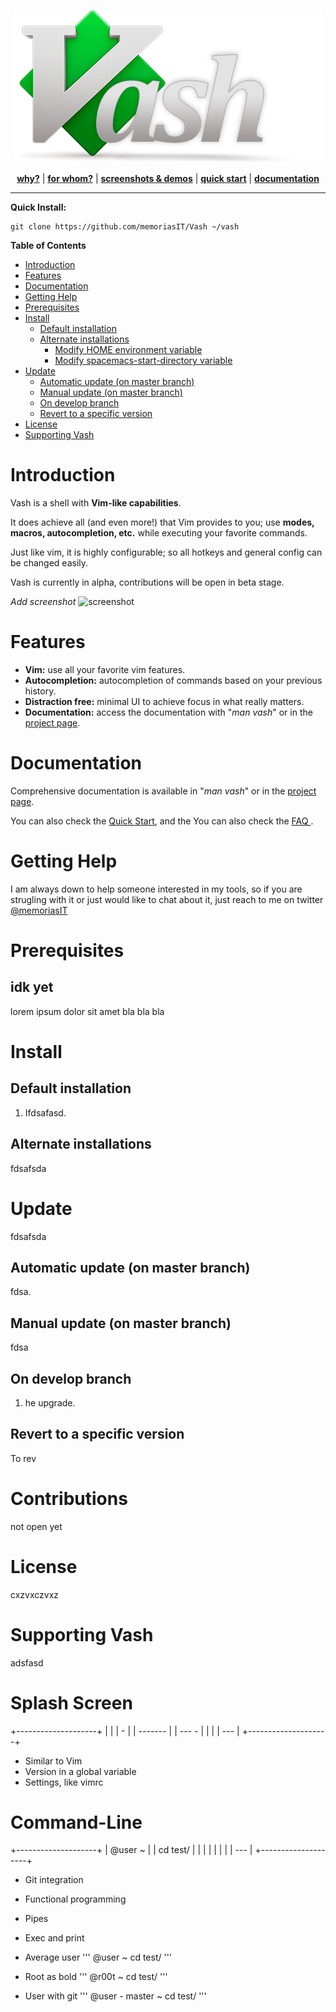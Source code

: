 

<p align="center"><img src="/docs/vash.png" alt="Spacemacs"/></p>
<p align="center">
<b><a href="https://memoriasit.github.io/">why?</a></b>
|
<b><a href="https://memoriasit.github.io/">for whom?</a></b>
|
<b><a href="https://memoriasit.github.io/">screenshots & demos</a></b>
|
<b><a href="https://memoriasit.github.io/">quick start</a></b>
|
<b><a href="https://memoriasit.github.io/">documentation</a></b>
</p>

- - -
**Quick Install:**

    git clone https://github.com/memoriasIT/Vash ~/vash
   
**Table of Contents**
- [Introduction](#introduction)
- [Features](#features)
- [Documentation](#documentation)
- [Getting Help](#getting-help)
- [Prerequisites](#prerequisites)
- [Install](#install)
    - [Default installation](#default-installation)
    - [Alternate installations](#alternate-installations)
        - [Modify HOME environment variable](#modify-home-environment-variable)
        - [Modify spacemacs-start-directory variable](#modify-spacemacs-start-directory-variable)
- [Update](#update)
    - [Automatic update (on master branch)](#automatic-update-on-master-branch)
    - [Manual update (on master branch)](#manual-update-on-master-branch)
    - [On develop branch](#on-develop-branch)
    - [Revert to a specific version](#revert-to-a-specific-version)
- [License](#license)
- [Supporting Vash](#supporting-vash)



# Introduction

Vash is a shell with <b>Vim-like capabilities</b>.

It does achieve all (and even more!) that Vim provides to you; use
<b>modes, macros, autocompletion, etc.</b> while executing your favorite 
commands.

Just like vim, it is highly configurable; so all hotkeys and general
config can be changed easily.

Vash is currently in alpha, contributions will be open in beta stage.

*Add screenshot*
![screenshot](/docs/screenshot1.png)

# Features

- **Vim:** use all your favorite vim features. 
- **Autocompletion:** autocompletion of commands based on your previous history.
- **Distraction free:** minimal UI to achieve focus in what really matters.
- **Documentation:** access the documentation with "*man vash*" or in the <a href="memoriasit.github.io"> project
page</a>.

# Documentation

Comprehensive documentation is available in "*man vash*" or in the <a href="memoriasit.github.io"> project
page</a>.

You can also check the <a href="memoriasit.github.io"> Quick Start</a>, and the You can also check the <a href="memoriasit.github.io"> FAQ </a>.

# Getting Help

I am always down to help someone interested in my tools, so if you are strugling with it or just would like to chat about it, just reach to me on twitter <a href="https://twitter.com/memoriasit">@memoriasIT</a>

# Prerequisites

## idk yet

lorem ipsum dolor sit amet bla bla bla

# Install

## Default installation

1. Ifdsafasd.

## Alternate installations

fdsafsda

# Update

fdsafsda

## Automatic update (on master branch)

fdsa.

## Manual update (on master branch)

fdsa

## On develop branch

1. he upgrade.

## Revert to a specific version

To rev


# Contributions

not open yet

# License

cxzvxczvxz

# Supporting Vash

adsfasd




# Splash Screen

+--------------------+
|                    |
|         -          |
|      -------       |
|       --- -        |
|                    |
| ---                |
+--------------------+

- Similar to Vim
- Version in a global variable
- Settings, like vimrc


# Command-Line

+--------------------+
| @user ~            |
| cd test/           |
|                    |
|                    |
|                    |
| ---                |
+--------------------+

- Git integration
- Functional programming
- Pipes
- Exec and print

- Average user
'''
    @user ~
    cd test/
'''


- Root as bold
'''
    @r00t ~
    cd test/
'''


- User with git
'''
    @user - master ~
    cd test/
'''
